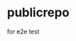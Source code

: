 # publicrepo
for e2e test










































































































































































































































































































































































































































































































































































































































































































































































































































































































































































































































































































































































































